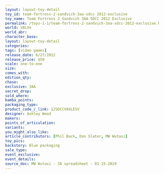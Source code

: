 ```yaml
---
layout: layout-toy-detail 
toy_id: team-fortress-2-sandvich-3aa-sdcc-2012-exclusive
toy_name: Team Fortress 2 Sandvich 3AA SDCC 2012 Exclusive
permalink: /toys-1-1/team-fortress-2-sandvich-3aa-sdcc-2012-exclusive.html
world: VALVe
world_abr: 
character_base: 
layout: layout-toy-detail
categories: 
tags: [video games]
release_date: 6/27/2012
release_price: $50 
scale: one-to-one
size: 
comes_with: 
edition_qty: 
chase: 
exclusive: 3AA
secret_drop: 
sold_where: 
bamba_points: 
packaging_type: 
product_code_/_link: 12SDCCVAVLESV
designer: Ashley Wood
makers: 
points_of_articulation: 
variants: 
you_might_also_like: 
article_contributors: [Phil Back, Don Slater, MW Wutasi]
toy_pics: 
backstory: Blue packaging
sale_type: 
event_exclusive: 
event_details: 
source_doc: MW Wutasi - 3A spreadsheet - 01-15-2019
---
```

